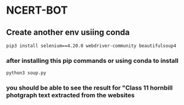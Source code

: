 # NCERT-BOT
## Create another env usiing conda
```
pip3 install selenium==4.20.0 webdriver-community beautifulsoup4
```
### after installing this pip commands or using conda to install
```
python3 soup.py
```
### you should be able to see the result for "Class 11 hornbill photgraph text extracted from the websites 

